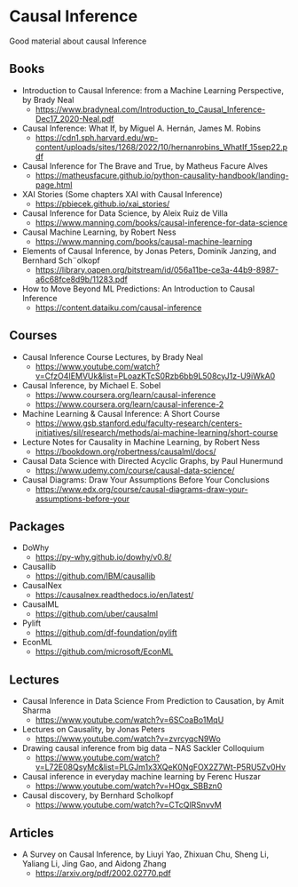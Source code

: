 # Causal Inference
Good material about causal Inference

## Books
* Introduction to Causal Inference: from a Machine Learning Perspective, by Brady Neal
  * https://www.bradyneal.com/Introduction_to_Causal_Inference-Dec17_2020-Neal.pdf
* Causal Inference: What If, by Miguel A. Hernán, James M. Robins
  * https://cdn1.sph.harvard.edu/wp-content/uploads/sites/1268/2022/10/hernanrobins_WhatIf_15sep22.pdf
* Causal Inference for The Brave and True, by Matheus Facure Alves
  * https://matheusfacure.github.io/python-causality-handbook/landing-page.html
* XAI Stories (Some chapters XAI with Causal Inference)
  * https://pbiecek.github.io/xai_stories/
* Causal Inference for Data Science, by Aleix Ruiz de Villa
  * https://www.manning.com/books/causal-inference-for-data-science
* Causal Machine Learning, by Robert Ness
  * https://www.manning.com/books/causal-machine-learning
* Elements of Causal Inference, by Jonas Peters, Dominik Janzing, and Bernhard Sch¨olkopf
  * https://library.oapen.org/bitstream/id/056a11be-ce3a-44b9-8987-a6c68fce8d9b/11283.pdf
* How to Move Beyond ML Predictions: An Introduction to Causal Inference
  * https://content.dataiku.com/causal-inference

## Courses
* Causal Inference Course Lectures, by Brady Neal
  * https://www.youtube.com/watch?v=CfzO4IEMVUk&list=PLoazKTcS0Rzb6bb9L508cyJ1z-U9iWkA0
* Causal Inference, by Michael E. Sobel
  * https://www.coursera.org/learn/causal-inference
  * https://www.coursera.org/learn/causal-inference-2
* Machine Learning & Causal Inference: A Short Course
  * https://www.gsb.stanford.edu/faculty-research/centers-initiatives/sil/research/methods/ai-machine-learning/short-course
* Lecture Notes for Causality in Machine Learning, by Robert Ness
  * https://bookdown.org/robertness/causalml/docs/
* Causal Data Science with Directed Acyclic Graphs, by Paul Hunermund
  * https://www.udemy.com/course/causal-data-science/
* Causal Diagrams: Draw Your Assumptions Before Your Conclusions
  * https://www.edx.org/course/causal-diagrams-draw-your-assumptions-before-your 

## Packages
* DoWhy
  * https://py-why.github.io/dowhy/v0.8/
* Causallib
  * https://github.com/IBM/causallib
* CausalNex
  * https://causalnex.readthedocs.io/en/latest/
* CausalML
  * https://github.com/uber/causalml
* Pylift
  * https://github.com/df-foundation/pylift
* EconML
  * https://github.com/microsoft/EconML

## Lectures
* Causal Inference in Data Science From Prediction to Causation, by Amit Sharma
  * https://www.youtube.com/watch?v=6SCoaBo1MqU
* Lectures on Causality, by Jonas Peters
  * https://www.youtube.com/watch?v=zvrcyqcN9Wo
* Drawing causal inference from big data – NAS Sackler Colloquium
  * https://www.youtube.com/watch?v=L72E08QsyMc&list=PLGJm1x3XQeK0NgFOX2Z7Wt-P5RU5Zv0Hv
* Causal inference in everyday machine learning by Ferenc Huszar
  * https://www.youtube.com/watch?v=HOgx_SBBzn0
* Causal discovery,  by Bernhard Scholkopf
  * https://www.youtube.com/watch?v=CTcQlRSnvvM

## Articles
* A Survey on Causal Inference, by Liuyi Yao, Zhixuan Chu, Sheng Li, Yaliang Li, Jing Gao, and Aidong Zhang
  * https://arxiv.org/pdf/2002.02770.pdf

